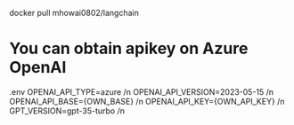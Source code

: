 docker pull mhowai0802/langchain

# You can obtain apikey on Azure OpenAI
.env 
OPENAI_API_TYPE=azure /n
OPENAI_API_VERSION=2023-05-15 /n
OPENAI_API_BASE={OWN_BASE} /n
OPENAI_API_KEY={OWN_API_KEY} /n
GPT_VERSION=gpt-35-turbo /n
